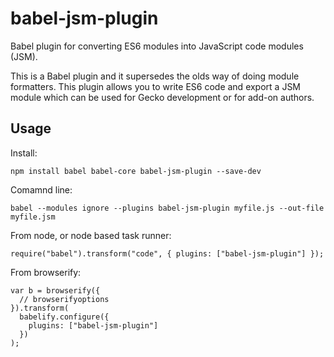 # babel-jsm-plugin

Babel plugin for converting ES6 modules into JavaScript code modules (JSM).

This is a Babel plugin and it supersedes the olds way of doing module formatters.  This plugin allows you to write ES6 code and export a JSM module which can be used for Gecko development or for add-on authors.

## Usage

Install:

```
npm install babel babel-core babel-jsm-plugin --save-dev
```

Comamnd line:

```
babel --modules ignore --plugins babel-jsm-plugin myfile.js --out-file myfile.jsm
```

From node, or node based task runner:

```
require("babel").transform("code", { plugins: ["babel-jsm-plugin"] });
```

From browserify:

```
var b = browserify({
  // browserifyoptions
}).transform(
  babelify.configure({
    plugins: ["babel-jsm-plugin"]
  })
);
```
